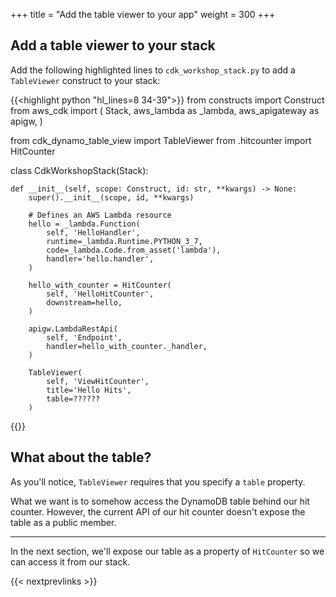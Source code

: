 +++
title = "Add the table viewer to your app"
weight = 300
+++

## Add a table viewer to your stack

Add the following highlighted lines to
`cdk_workshop_stack.py` to add a `TableViewer`
construct to your stack:

{{<highlight python "hl_lines=8 34-39">}}
from constructs import Construct
from aws_cdk import (
    Stack,
    aws_lambda as _lambda,
    aws_apigateway as apigw,
)

from cdk_dynamo_table_view import TableViewer
from .hitcounter import HitCounter

class CdkWorkshopStack(Stack):

    def __init__(self, scope: Construct, id: str, **kwargs) -> None:
        super().__init__(scope, id, **kwargs)

        # Defines an AWS Lambda resource
        hello = _lambda.Function(
            self, 'HelloHandler',
            runtime=_lambda.Runtime.PYTHON_3_7,
            code=_lambda.Code.from_asset('lambda'),
            handler='hello.handler',
        )

        hello_with_counter = HitCounter(
            self, 'HelloHitCounter',
            downstream=hello,
        )

        apigw.LambdaRestApi(
            self, 'Endpoint',
            handler=hello_with_counter._handler,
        )

        TableViewer(
            self, 'ViewHitCounter',
            title='Hello Hits',
            table=??????
        )
{{</highlight>}}

## What about the table?

As you'll notice, `TableViewer` requires that you specify a `table` property.

What we want is to somehow access the DynamoDB table behind our hit counter.
However, the current API of our hit counter doesn't expose the table as a public
member.

---

In the next section, we'll expose our table as a property of `HitCounter` so we
can access it from our stack.

{{< nextprevlinks >}}